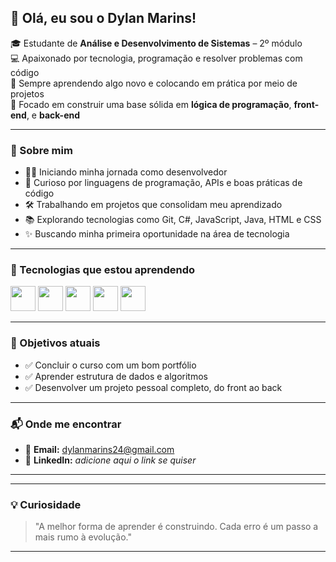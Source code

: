 ## 👋 Olá, eu sou o Dylan Marins!

🎓 Estudante de **Análise e Desenvolvimento de Sistemas** – 2º módulo  
💻 Apaixonado por tecnologia, programação e resolver problemas com código  
🔁 Sempre aprendendo algo novo e colocando em prática por meio de projetos  
🎯 Focado em construir uma base sólida em **lógica de programação**, **front-end**, e **back-end**

---

### 📌 Sobre mim

- 👨‍💻 Iniciando minha jornada como desenvolvedor
- 🧠 Curioso por linguagens de programação, APIs e boas práticas de código
- 🛠️ Trabalhando em projetos que consolidam meu aprendizado
- 📚 Explorando tecnologias como Git, C#, JavaScript, Java, HTML e CSS
- ✨ Buscando minha primeira oportunidade na área de tecnologia

---

### 🚀 Tecnologias que estou aprendendo

<p align="left">
  <img src="https://cdn.jsdelivr.net/gh/devicons/devicon/icons/csharp/csharp-original.svg" width="40" />
  <img src="https://cdn.jsdelivr.net/gh/devicons/devicon/icons/html5/html5-original.svg" width="40" />
  <img src="https://cdn.jsdelivr.net/gh/devicons/devicon/icons/css3/css3-original.svg" width="40" />
  <img src="https://cdn.jsdelivr.net/gh/devicons/devicon/icons/javascript/javascript-original.svg" width="40" />
  <img src="https://cdn.jsdelivr.net/gh/devicons/devicon/icons/java/java-original.svg" width="40" />
</p>

---

### 🎯 Objetivos atuais

- ✅ Concluir o curso com um bom portfólio
- ✅ Aprender estrutura de dados e algoritmos
- ✅ Desenvolver um projeto pessoal completo, do front ao back

---

### 📬 Onde me encontrar

- 📧 **Email:** [dylanmarins24@gmail.com](mailto:dylanmarins24@gmail.com)
- 💼 **LinkedIn:** _adicione aqui o link se quiser_
---

---

### 💡 Curiosidade

> "A melhor forma de aprender é construindo. Cada erro é um passo a mais rumo à evolução."

---


